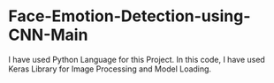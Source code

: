# Face-Emotion-Detection-using-CNN-Main
I have used Python Language for this Project. In this code, I have used Keras Library for Image Processing and Model Loading.
